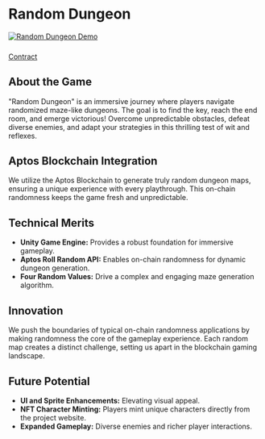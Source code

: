 # Random Dungeon

[![Random Dungeon Demo](https://i.ibb.co/1T1DCxd/image.png)](https://www.youtube.com/watch?v=YJuUeHMA8TI)
###
[Contract](https://explorer.aptoslabs.com/account/0x5405dce9038c0c4c3f771c9c7357d366b4ff030d837a35b57196ec754049a4c1?network=randomnet)



## About the Game

"Random Dungeon" is an immersive journey where players navigate randomized maze-like dungeons. The goal is to find the key, reach the end room, and emerge victorious! Overcome unpredictable obstacles, defeat diverse enemies, and adapt your strategies in this thrilling test of wit and reflexes.

## Aptos Blockchain Integration

We utilize the Aptos Blockchain to generate truly random dungeon maps, ensuring a unique experience with every playthrough. This on-chain randomness keeps the game fresh and unpredictable.

## Technical Merits

- **Unity Game Engine:** Provides a robust foundation for immersive gameplay.
- **Aptos Roll Random API:** Enables on-chain randomness for dynamic dungeon generation.
- **Four Random Values:** Drive a complex and engaging maze generation algorithm.

## Innovation

We push the boundaries of typical on-chain randomness applications by making randomness the core of the gameplay experience. Each random map creates a distinct challenge, setting us apart in the blockchain gaming landscape.

## Future Potential

- **UI and Sprite Enhancements:** Elevating visual appeal.
- **NFT Character Minting:** Players mint unique characters directly from the project website.
- **Expanded Gameplay:** Diverse enemies and richer player interactions.
